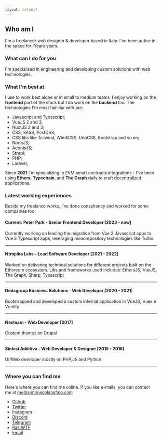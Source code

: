 ```yaml
---
layout: default
---
```

## Who am I

I'm a freelancer web designer & developer based in Italy. I've been active in the space for :Years years.

### What can I do for you

I'm specialized in engineering and developing custom solutions with web technologies.

### What I'm best at

I use to work best alone or in small to medium teams. I enjoy working on the **frontend** part of the stack but I do work on the **backend** too. The technologies I'm most familiar with are:

*   Javascript and Typescript;
*   VueJS 2 and 3;
*   NuxtJS 2 and 3;
*   CSS, SASS, PostCSS;
*   CSS libs like Tailwind, WindiCSS, UnoCSS, Bootstrap and so on;
*   NodeJS;
*   AdonisJS;
*   Strapi;
*   PHP;
*   Laravel;

Since **2021** I'm specializing in EVM smart contracts integrations - I've been using **Ethers**, **Typechain**, and **The Graph** daily to craft decentralized applications.

### Latest working experiences

Beside my freelance works, I've done consultancy and worked for some companies too:

#### Current: Peter Park - Senior Frontend Developer \[2023 - now\]

Currently working on leading the migration from Vue 2 Javascript apps to Vue 3 Typescript apps, leveraging monorepository technologies like Turbo

* * *

#### Ntropika Labs - Lead Software Developer \[2021 - 2022\]

Worked on delivering technical solutions for different projects built on the Ethereum ecosystem. Libs and frameworks used includes: EthersJS, VueJS, The Graph, Sharp, Typescript

* * *

#### Dedagroup Business Solutions - Web Developer \[2020 - 2021\]

Bootstrapped and developed a custom internal application in VueJS, Vuex e Vuetify

* * *

#### Nexteam - Web Developer \[2017\]

Custom themes on Drupal

* * *

#### Sintesi Additiva - Web Developer & Designer \[2015 - 2016\]

UI/Web developer mostly on PHP,JS and Python

* * *

### Where you can find me

Here's where you can find me online. If you like e-mails, you can contact me at [me@simonecolabufalo.com](mailto:me@simonecolabufalo.com)

*   [Github](https://github.com/RazorSiM)
*   [Twitter](https://twitter.com/Razor_SiM)
*   [Instagram](https://instagram.com/razorsim)
*   [Discord](https://discordapp.com/users/150232517264408577)
*   [Telegram](https://t.me/RazorSiM)
*   [Raz.WTF](https://raz.wtf)
*   [Email](mailto:me@simonecolabufalo.com)
